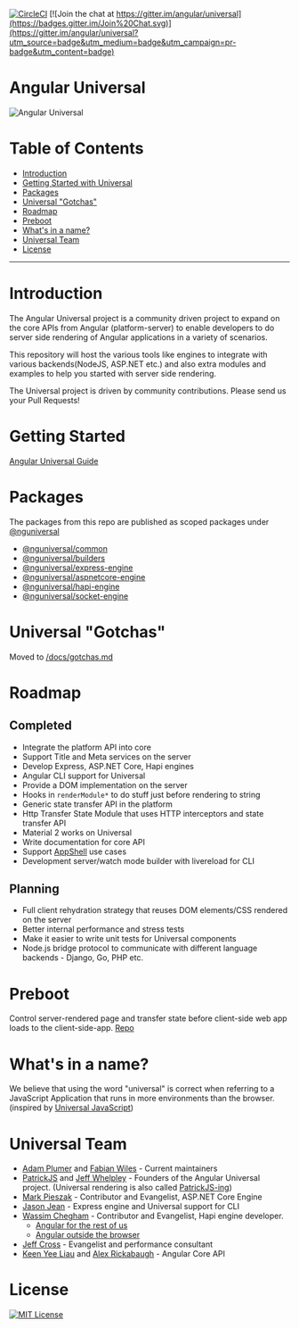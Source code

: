 [![CircleCI](https://circleci.com/gh/angular/universal/tree/master.svg?style=shield)](https://circleci.com/gh/angular/universal/tree/master)
[![Join the chat at https://gitter.im/angular/universal](https://badges.gitter.im/Join%20Chat.svg)](https://gitter.im/angular/universal?utm_source=badge&utm_medium=badge&utm_campaign=pr-badge&utm_content=badge)

# Angular Universal

![Angular Universal](https://angular.io/generated/images/marketing/concept-icons/universal.png)

# Table of Contents

- [Introduction](#introduction)
- [Getting Started with Universal](#getting-started)
- [Packages](#packages)
- [Universal "Gotchas"](#universal-gotchas)
- [Roadmap](#roadmap)
- [Preboot](#preboot)
- [What's in a name?](#whats-in-a-name)
- [Universal Team](#universal-team)
- [License](#license)

---

# Introduction

The Angular Universal project is a community driven project to expand on the core APIs from Angular (platform-server) to enable developers to do server side rendering of Angular applications in a variety of scenarios.

This repository will host the various tools like engines to integrate with various backends(NodeJS, ASP.NET etc.) and also extra modules and examples to help you started with server side rendering.

The Universal project is driven by community contributions. Please send us your Pull Requests!

# Getting Started

[Angular Universal Guide](https://angular.io/guide/universal)

# Packages

The packages from this repo are published as scoped packages under [@nguniversal](https://www.npmjs.com/search?q=%40nguniversal)

- [@nguniversal/common](/modules/common/README.md)
- [@nguniversal/builders](/modules/builders/README.md)
- [@nguniversal/express-engine](/modules/express-engine/README.md)
- [@nguniversal/aspnetcore-engine](/modules/aspnetcore-engine/README.md)
- [@nguniversal/hapi-engine](/modules/hapi-engine/README.md)
- [@nguniversal/socket-engine](/modules/socket-engine)

# Universal "Gotchas"

Moved to [/docs/gotchas.md](/docs/gotchas.md)

# Roadmap

## Completed

- Integrate the platform API into core
- Support Title and Meta services on the server
- Develop Express, ASP.NET Core, Hapi engines
- Angular CLI support for Universal
- Provide a DOM implementation on the server
- Hooks in `renderModule*` to do stuff just before rendering to string
- Generic state transfer API in the platform
- Http Transfer State Module that uses HTTP interceptors and state transfer API
- Material 2 works on Universal
- Write documentation for core API
- Support [AppShell](https://developers.google.com/web/updates/2015/11/app-shell) use cases
- Development server/watch mode builder with livereload for CLI

## Planning

- Full client rehydration strategy that reuses DOM elements/CSS rendered on the server
- Better internal performance and stress tests
- Make it easier to write unit tests for Universal components
- Node.js bridge protocol to communicate with different language backends - Django, Go, PHP etc.

# Preboot

Control server-rendered page and transfer state before client-side web app loads to the client-side-app. [Repo](https://github.com/angular/preboot)

# What's in a name?

We believe that using the word "universal" is correct when referring to a JavaScript Application that runs in more environments than the browser. (inspired by [Universal JavaScript](https://medium.com/@mjackson/universal-javascript-4761051b7ae9))

# Universal Team

- [Adam Plumer](https://github.com/CaerusKaru) and [Fabian Wiles](https://github.com/Toxicable) - Current maintainers
- [PatrickJS](https://twitter.com/gdi2290) and [Jeff Whelpley](https://twitter.com/jeffwhelpley) - Founders of the Angular Universal project. (Universal rendering is also called [PatrickJS-ing](https://twitter.com/jeffbcross/status/846512930971516928))
- [Mark Pieszak](https://twitter.com/MarkPieszak) - Contributor and Evangelist, ASP.NET Core Engine
- [Jason Jean](https://github.com/FrozenPandaz) - Express engine and Universal support for CLI
- [Wassim Chegham](https://twitter.com/manekinekko) - Contributor and Evangelist, Hapi engine developer.
  - [Angular for the rest of us](https://medium.com/google-developer-experts/angular-universal-for-the-rest-of-us-922ca8bac84)
  - [Angular outside the browser](http://slides.com/wassimchegham/angular2-universal#/)
- [Jeff Cross](https://twitter.com/jeffbcross) - Evangelist and performance consultant
- [Keen Yee Liau](https://twitter.com/liauky) and [Alex Rickabaugh](https://github.com/alxhub) - Angular Core API

# License

[![MIT License](https://img.shields.io/badge/license-MIT-blue.svg?style=flat)](/LICENSE)
